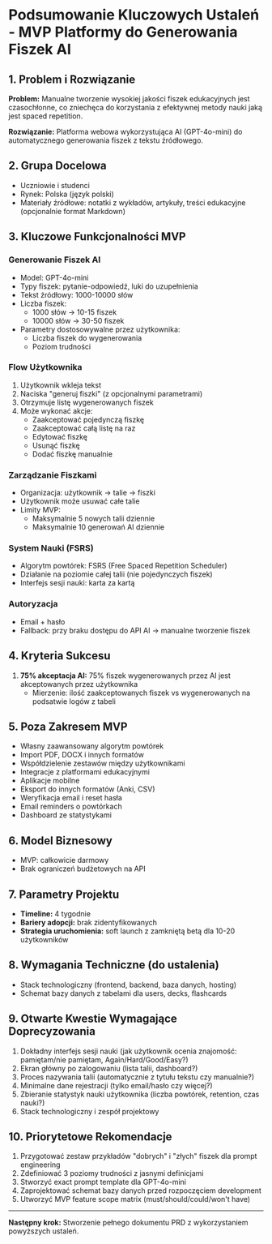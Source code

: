# Podsumowanie Kluczowych Ustaleń - MVP Platformy do Generowania Fiszek AI

## 1. Problem i Rozwiązanie
**Problem:** Manualne tworzenie wysokiej jakości fiszek edukacyjnych jest czasochłonne, co zniechęca do korzystania z efektywnej metody nauki jaką jest spaced repetition.

**Rozwiązanie:** Platforma webowa wykorzystująca AI (GPT-4o-mini) do automatycznego generowania fiszek z tekstu źródłowego.

## 2. Grupa Docelowa
- Uczniowie i studenci
- Rynek: Polska (język polski)
- Materiały źródłowe: notatki z wykładów, artykuły, treści edukacyjne (opcjonalnie format Markdown)

## 3. Kluczowe Funkcjonalności MVP

### Generowanie Fiszek AI
- Model: GPT-4o-mini
- Typy fiszek: pytanie-odpowiedź, luki do uzupełnienia
- Tekst źródłowy: 1000-10000 słów
- Liczba fiszek:
    - 1000 słów → 10-15 fiszek
    - 10000 słów → 30-50 fiszek
- Parametry dostosowywalne przez użytkownika:
    - Liczba fiszek do wygenerowania
    - Poziom trudności

### Flow Użytkownika
1. Użytkownik wkleja tekst
2. Naciska "generuj fiszki" (z opcjonalnymi parametrami)
3. Otrzymuje listę wygenerowanych fiszek
4. Może wykonać akcje:
    - Zaakceptować pojedynczą fiszkę
    - Zaakceptować całą listę na raz
    - Edytować fiszkę
    - Usunąć fiszkę
    - Dodać fiszkę manualnie

### Zarządzanie Fiszkami
- Organizacja: użytkownik → talie → fiszki
- Użytkownik może usuwać całe talie
- Limity MVP:
    - Maksymalnie 5 nowych talii dziennie
    - Maksymalnie 10 generowań AI dziennie

### System Nauki (FSRS)
- Algorytm powtórek: FSRS (Free Spaced Repetition Scheduler)
- Działanie na poziomie całej talii (nie pojedynczych fiszek)
- Interfejs sesji nauki: karta za kartą

### Autoryzacja
- Email + hasło
- Fallback: przy braku dostępu do API AI → manualne tworzenie fiszek

## 4. Kryteria Sukcesu
1. **75% akceptacja AI:** 75% fiszek wygenerowanych przez AI jest akceptowanych przez użytkownika
    - Mierzenie: ilość zaakceptowanych fiszek vs wygenerowanych na podsatwie logów z tabeli


## 5. Poza Zakresem MVP
- Własny zaawansowany algorytm powtórek
- Import PDF, DOCX i innych formatów
- Współdzielenie zestawów między użytkownikami
- Integracje z platformami edukacyjnymi
- Aplikacje mobilne
- Eksport do innych formatów (Anki, CSV)
- Weryfikacja email i reset hasła
- Email reminders o powtórkach
- Dashboard ze statystykami

## 6. Model Biznesowy
- MVP: całkowicie darmowy
- Brak ograniczeń budżetowych na API

## 7. Parametry Projektu
- **Timeline:** 4 tygodnie
- **Bariery adopcji:** brak zidentyfikowanych
- **Strategia uruchomienia:** soft launch z zamkniętą betą dla 10-20 użytkowników

## 8. Wymagania Techniczne (do ustalenia)
- Stack technologiczny (frontend, backend, baza danych, hosting)
- Schemat bazy danych z tabelami dla users, decks, flashcards

## 9. Otwarte Kwestie Wymagające Doprecyzowania
1. Dokładny interfejs sesji nauki (jak użytkownik ocenia znajomość: pamiętam/nie pamiętam, Again/Hard/Good/Easy?)
2. Ekran główny po zalogowaniu (lista talii, dashboard?)
3. Proces nazywania talii (automatycznie z tytułu tekstu czy manualnie?)
4. Minimalne dane rejestracji (tylko email/hasło czy więcej?)
5. Zbieranie statystyk nauki użytkownika (liczba powtórek, retention, czas nauki?)
6. Stack technologiczny i zespół projektowy

## 10. Priorytetowe Rekomendacje
1. Przygotować zestaw przykładów "dobrych" i "złych" fiszek dla prompt engineering
2. Zdefiniować 3 poziomy trudności z jasnymi definicjami
3. Stworzyć exact prompt template dla GPT-4o-mini
4. Zaprojektować schemat bazy danych przed rozpoczęciem development
5. Utworzyć MVP feature scope matrix (must/should/could/won't have)

---

**Następny krok:** Stworzenie pełnego dokumentu PRD z wykorzystaniem powyższych ustaleń.